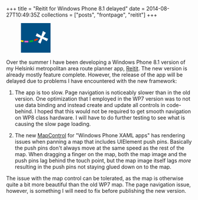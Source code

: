 +++
title = "Reitit for Windows Phone 8.1 delayed"
date = 2014-08-27T10:49:35Z
collections = ["posts", "frontpage", "reitit"]
+++

<figure class="float-right">
	<img class="picture" src="/reitit-80.png"/>
</figure>

<span class="drop-cap">O</span>ver the summer I have been developing a Windows Phone 8.1 version of my Helsinki metropolitan area route planner app, [Reitit](http://www.windowsphone.com/fi-fi/store/app/reitit/30e77f37-ef15-4860-b5d2-c4f7ee96f0e4). The new version is already mostly feature complete. However, the release of the app will be delayed due to problems I have encountered with the new framework:

1. The app is too slow. Page navigation is noticeably slower than in the old version. One optimization that I employed in the WP7 version was to not use data binding and instead create and update all controls in code-behind. I hoped that this would not be required to get smooth navigation on WP8 class hardware. I will have to do further testing to see what is causing the slow page loading.

2. The new [MapControl](http://msdn.microsoft.com/en-us/library/windows/apps/xaml/windows.ui.xaml.controls.maps.mapcontrol.aspx) for "Windows Phone XAML apps" has rendering issues when panning a map that includes UIElement push pins. Basically the push pins don't always move at the same speed as the rest of the map. When dragging a finger on the map, both the map image and the push pins lag behind the touch point, but the map image itself lags *more* resulting in the push pins not staying glued down on to the map.

The issue with the map control can be tolerated, as the map is otherwise quite a bit more beautiful than the old WP7 map. The page navigation issue, however, is something I will need to fix before publishing the new version.